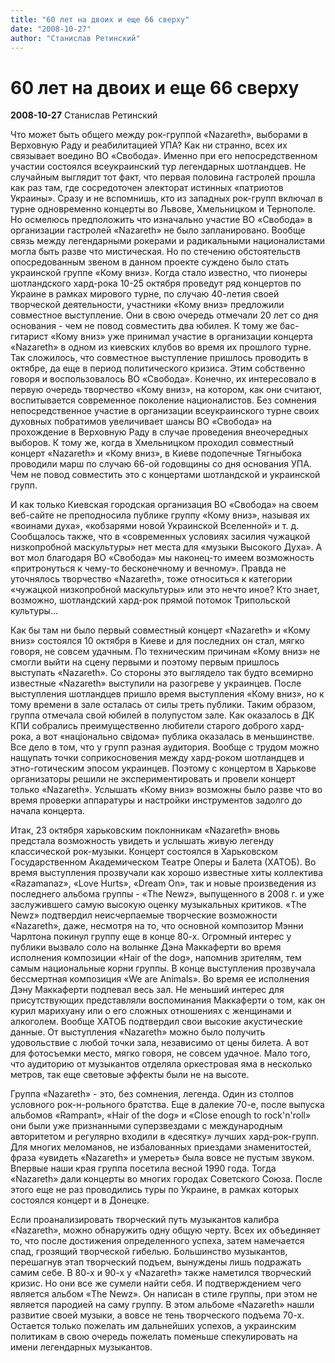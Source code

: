 ```yaml
---
title: "60 лет на двоих и еще 66 сверху"
date: "2008-10-27"
author: "Станислав Ретинский"
---
```


# 60 лет на двоих и еще 66 сверху

**2008-10-27** Станислав Ретинский

Что может быть общего между рок-группой «Nazareth», выборами в Верховную Раду и реабилитацией УПА? Как ни странно, всех их связывает воедино ВО «Свобода». Именно при его непосредственном участии состоялся всеукраинский тур легендарных шотландцев. Не случайным выглядит тот факт, что первая половина гастролей прошла как раз там, где сосредоточен электорат истинных «патриотов Украины». Сразу и не вспомнишь, кто из западных рок-групп включал в турне одновременно концерты во Львове, Хмельницком и Тернополе. Но осмелюсь предположить что изначально участие ВО «Свобода» в организации гастролей «Nazareth» не было запланировано. Вообще связь между легендарными рокерами и радикальными националистами могла быть разве что мистическая. Но по стечению обстоятельств опосредованным звеном в данном проекте суждено было стать украинской группе «Кому вниз». Когда стало известно, что пионеры шотландского хард-рока 10-25 октября проведут ряд концертов по Украине в рамках мирового турне, по случаю 40-летия своей творческой деятельности, участники «Кому вниз» предложили совместное выступление. Они в свою очередь отмечали 20 лет со дня основания - чем не повод совместить два юбилея. К тому же бас-гитарист «Кому вниз» уже принимал участие в организации концерта «Nazareth» в одном из киевских клубов во время их прошлого турне. Так сложилось, что совместное выступление пришлось проводить в октябре, да еще в период политического кризиса. Этим собственно говоря и воспользовалось ВО «Свобода». Конечно, их интересовало в первую очередь творчество «Кому вниз», на котором, как они считают, воспитывается современное поколение националистов. Без сомнения непосредственное участие в организации всеукраинского турне своих духовных побратимов увеличивает шансы ВО «Свобода» на прохождение в Верховную Раду в случае проведения внеочередных выборов. К тому же, когда в Хмельницком проходил совместный концерт «Nazareth» и «Кому вниз», в Киеве подопечные Тягныбока проводили марш по случаю 66-ой годовщины со дня основания УПА. Чем не повод совместить это с концертами шотландской и украинской групп.

И как только Киевская городская организация ВО «Свобода» на своем веб-сайте не преподносила публике группу «Кому вниз», называя их «воинами духа», «кобзарями новой Украинской Вселенной» и т. д. Сообщалось также, что в «современных условиях засилия чужацкой низкопробной маскультуры» нет места для «музыки Высокого Духа». А вот мол благодаря ВО «Свобода» мы наконец-то имеем возможность «притронуться к чему-то бесконечному и вечному». Правда не уточнялось творчество «Nazareth», тоже относиться к категории «чужацкой низкопробной маскультуры» или это нечто иное? Кто знает, возможно, шотландский хард-рок прямой потомок Трипольской культуры...

Как бы там ни было первый совместный концерт «Nazareth» и «Кому вниз» состоялся 10 октября в Киеве и для последних он стал, мягко говоря, не совсем удачным. По техническим причинам «Кому вниз» не смогли выйти на сцену первыми и поэтому первым пришлось выступать «Nazareth». Со стороны это выглядело так будто всемирно известные «Nazareth» выступили на разогреве у украинцев. После выступления шотландцев пришло время выступления «Кому вниз», но к тому времени в зале осталась от силы треть публики. Таким образом, группа отмечала свой юбилей в полупустом зале. Как оказалось в ДК КПИ собрались преимущественно любители старого доброго хард-рока, а вот «національно свідома» публика оказалась в меньшинстве. Все дело в том, что у групп разная аудитория. Вообще с трудом можно нащупать точки соприкосновения между хард-роком шотландцев и этно-готическим эпосом украинцев. Поэтому с концертом в Харькове организаторы решили не экспериментировать и провели концерт только «Nazareth». Услышать «Кому вниз» возможны было разве что во время проверки аппаратуры и настройки инструментов задолго до начала концерта.

Итак, 23 октября харьковским поклонникам «Nazareth» вновь предстала возможность увидеть и услышать живую легенду классической рок-музыки. Концерт состоялся в Харьковском Государственном Академическом Театре Оперы и Балета (ХАТОБ). Во время выступления прозвучали как хорошо известные хиты коллектива «Razamanaz», «Love Hurts», «Dream On», так и новые произведения из последнего альбома группы - «The Newz», выпущенного в 2008 г. и уже заслужившего самую высокую оценку музыкальных критиков. «The Newz» подтвердил неисчерпаемые творческие возможности «Nazareth», даже, несмотря на то, что основной композитор Мэнни Чарлтона покинул группу еще в конце 80-х. Огромный интерес у публики вызвало соло на волынке Дэна Маккаферти во время исполнения композиции «Hair of the dog», напомнив зрителям, тем самым национальные корни группы. В конце выступления прозвучала бессмертная композиция «We are Animals». Во время ее исполнения Дэну Маккаферти подпевал весь зал. Не меньший интерес для присутствующих представляли воспоминания Маккаферти о том, как он курил марихуану или о его сложных отношениях с женщинами и алкоголем. Вообще ХАТОБ подтвердил свои высокие акустические данные. От выступления «Nazareth» можно было получить удовольствие с любой точки зала, независимо от цены билета. А вот для фотосъемки место, мягко говоря, не совсем удачное. Мало того, что аудиторию от музыкантов отделяла оркестровая яма в несколько метров, так еще световые эффекты были не на высоте.

Группа «Nazareth» - это, без сомнения, легенда. Один из столпов условного рок-н-рольного братства. Еще в далекие 70-е, после выпуска альбомов «Rampant», «Hair of the dog» и «Close enough to rock'n'roll» они были уже признанными суперзвездами с международным авторитетом и регулярно входили в «десятку» лучших хард-рок-групп. Для многих меломанов, не избалованных приездами знаменитостей, фраза «увидеть «Nazareth» и умереть» была вовсе не пустым звуком. Впервые наши края группа посетила весной 1990 года. Тогда «Nazareth» дали концерты во многих городах Советского Союза. После этого еще не раз проводились туры по Украине, в рамках которых состоялся концерт и в Донецке.

Если проанализировать творческий путь музыкантов калибра «Nazareth», можно обнаружить одну общую черту. Всех их объединяет то, что после достижения определенного успеха, затем намечается спад, грозящий творческой гибелью. Большинство музыкантов, перешагнув этап творческий подъем, вынуждены лишь подражать самим себе. В 80-х и 90-х у «Nazareth» также наметился творческий кризис. Но они все же сумели найти себя. И подтверждением чего является альбом «The Newz». Он написан в стиле группы, при этом не является пародией на саму группу. В этом альбоме «Nazareth» нашли развитие своей музыки, а вовсе не тень творческого подъема 70-х. Остается только пожелать им дальнейших успехов, а украинским политикам в свою очередь пожелать поменьше спекулировать на имени легендарных музыкантов.